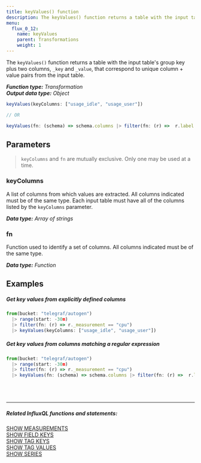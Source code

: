 ```yaml
---
title: keyValues() function
description: The keyValues() function returns a table with the input table's group key plus two columns, _key and _value, that correspond to unique column + value pairs from the input table.
menu:
  flux_0_12:
    name: keyValues
    parent: Transformations
    weight: 1
---
```


The `keyValues()` function returns a table with the input table's group key plus two columns,
`_key` and `_value`, that correspond to unique column + value pairs from the input table.

_**Function type:** Transformation_  
_**Output data type:** Object_

```js
keyValues(keyColumns: ["usage_idle", "usage_user"])

// OR

keyValues(fn: (schema) => schema.columns |> filter(fn: (r) =>  r.label =~ /usage_.*/))
```

## Parameters

> `keyColumns` and `fn` are mutually exclusive. Only one may be used at a time.

### keyColumns
A list of columns from which values are extracted.
All columns indicated must be of the same type.
Each input table must have all of the columns listed by the `keyColumns` parameter.

_**Data type:** Array of strings_

### fn
Function used to identify a set of columns.
All columns indicated must be of the same type.

_**Data type:** Function_

## Examples

##### Get key values from explicitly defined columns
```js
from(bucket: "telegraf/autogen")
  |> range(start: -30m)
  |> filter(fn: (r) => r._measurement == "cpu")
  |> keyValues(keyColumns: ["usage_idle", "usage_user"])
```

##### Get key values from columns matching a regular expression
```js
from(bucket: "telegraf/autogen")
  |> range(start: -30m)
  |> filter(fn: (r) => r._measurement == "cpu")
  |> keyValues(fn: (schema) => schema.columns |> filter(fn: (r) =>  r.label =~ /usage_.*/))
```

<hr style="margin-top:4rem"/>

##### Related InfluxQL functions and statements:
[SHOW MEASUREMENTS](/influxdb/latest/query_language/schema_exploration/#show-measurements)  
[SHOW FIELD KEYS](/influxdb/latest/query_language/schema_exploration/#show-field-keys)  
[SHOW TAG KEYS](/influxdb/latest/query_language/schema_exploration/#show-tag-keys)  
[SHOW TAG VALUES](/influxdb/latest/query_language/schema_exploration/#show-tag-values)  
[SHOW SERIES](/influxdb/latest/query_language/schema_exploration/#show-series)  
